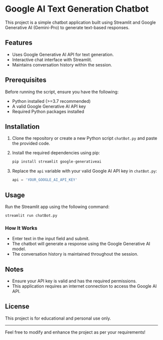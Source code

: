# Google AI Text Generation Chatbot

This project is a simple chatbot application built using Streamlit and Google Generative AI (Gemini-Pro) to generate text-based responses.

## Features
- Uses Google Generative AI API for text generation.
- Interactive chat interface with Streamlit.
- Maintains conversation history within the session.

## Prerequisites
Before running the script, ensure you have the following:
- Python installed (>=3.7 recommended)
- A valid Google Generative AI API key
- Required Python packages installed

## Installation

1. Clone the repository or create a new Python script `chatBot.py` and paste the provided code.

2. Install the required dependencies using pip:
   ```sh
   pip install streamlit google-generativeai
   ```

3. Replace the `api` variable with your valid Google AI API key in `chatBot.py`:
   ```python
   api = 'YOUR_GOOGLE_AI_API_KEY'
   ```

## Usage

Run the Streamlit app using the following command:
```sh
streamlit run chatBot.py
```

### How It Works
- Enter text in the input field and submit.
- The chatbot will generate a response using the Google Generative AI model.
- The conversation history is maintained throughout the session.

## Notes
- Ensure your API key is valid and has the required permissions.
- This application requires an internet connection to access the Google AI API.

## License
This project is for educational and personal use only.

---

Feel free to modify and enhance the project as per your requirements!

